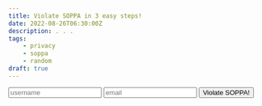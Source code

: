 ```yaml
---
title: Violate SOPPA in 3 easy steps!
date: 2022-08-26T06:30:00Z
description: . . .
tags:
    - privacy
    - soppa
    - random
draft: true
---
```


<script lang="ts">
    let name: string = "";
    let email: string = "";

    const validEmail = /(?:[a-z0-9!#$%&'*+/=?^_`{|}~-]+(?:\.[a-z0-9!#$%&'*+/=?^_`{|}~-]+)*|"(?:[\x01-\x08\x0b\x0c\x0e-\x1f\x21\x23-\x5b\x5d-\x7f]|\\[\x01-\x09\x0b\x0c\x0e-\x7f])*")@(?:(?:[a-z0-9](?:[a-z0-9-]*[a-z0-9])?\.)+[a-z0-9](?:[a-z0-9-]*[a-z0-9])?|\[(?:(?:25[0-5]|2[0-4][0-9]|[01]?[0-9][0-9]?)\.){3}(?:25[0-5]|2[0-4][0-9]|[01]?[0-9][0-9]?|[a-z0-9-]*[a-z0-9]:(?:[\x01-\x08\x0b\x0c\x0e-\x1f\x21-\x5a\x53-\x7f]|\\[\x01-\x09\x0b\x0c\x0e-\x7f])+)\])/; // Regex for valid emails

    const onClick = () => {
        // if (!email.match(validEmail)) {
        //     alert("Email field must be a valid email!")
        //     return
        // }
    };

</script>

<div class="grid grid-cols-11 space-y-2">
    <input
        type="text"
        placeholder="username"
        bind:value={name}
        class="col-start-5 col-span-3"
    />
    <input 
        type="email" 
        placeholder="email" 
        bind:value={email}
        class="col-start-5 col-span-3" 
    />
    <button       
        on:click={onClick}
        id="btn"
        class="col-start-5 col-span-3"
    >
        <span>Violate SOPPA!</span>
    </button>

</div>

